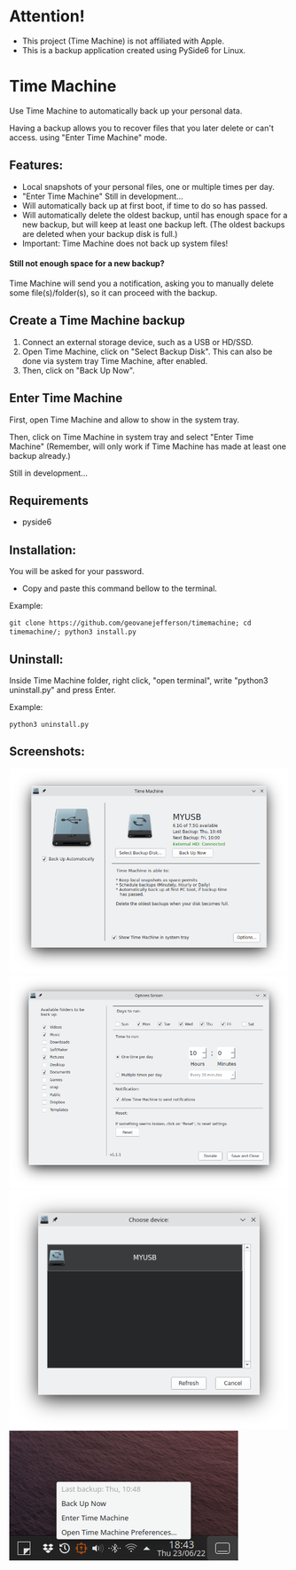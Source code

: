 # Attention!
* This project (Time Machine) is not affiliated with Apple. 
* This is a backup application created using PySide6 for Linux.

# Time Machine
Use Time Machine to automatically back up your personal data. 

Having a backup allows you to recover files that you later delete or can't access.
using "Enter Time Machine" mode.

## Features:
* Local snapshots of your personal files, one or multiple times per day.
* "Enter Time Machine" Still in development...
* Will automatically back up at first boot, if time to do so has passed.
* Will automatically delete the oldest backup, until has enough space for a new backup, but will keep at least one backup left. 
(The oldest backups are deleted when your backup disk is full.)
* Important: Time Machine does not back up system files!

#### Still not enough space for a new backup?
  Time Machine will send you a notification, asking you to manually delete some file(s)/folder(s), so it can proceed with the backup.

## Create a Time Machine backup
1. Connect an external storage device, such as a USB or HD/SSD.
2. Open Time Machine, click on "Select Backup Disk". This can also be done via system tray Time Machine, after enabled.
3. Then, click on "Back Up Now".

## Enter Time Machine
First, open Time Machine and allow to show in the system tray.

Then, click on Time Machine in system tray and select "Enter Time Machine"
(Remember, will only work if Time Machine has made at least one backup already.)

Still in development...

## Requirements
* pyside6

## Installation:
You will be asked for your password.
* Copy and paste this command bellow to the terminal.

Example:

    git clone https://github.com/geovanejefferson/timemachine; cd timemachine/; python3 install.py


## Uninstall:
Inside Time Machine folder, right click, "open terminal", write "python3 uninstall.py" and press Enter.

Example:

    python3 uninstall.py

## Screenshots:
![](src/screenshots/img.png)
![](src/screenshots/img_2.png)
![](src/screenshots/img_3.png)
![](src/screenshots/img_4.png)

